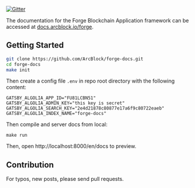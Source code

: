 [![Gitter](https://badges.gitter.im/ArcBlock/community.svg)](https://gitter.im/ArcBlock/community?utm_source=badge&utm_medium=badge&utm_campaign=pr-badge)

The documentation for the Forge Blockchain Application framework can be accessed at [docs.arcblock.io/forge](http://docs.arcblock.io/forge).

## Getting Started

```bash
git clone https://github.com/ArcBlock/forge-docs.git
cd forge-docs
make init
```

Then create a config file `.env` in repo root directory with the following content:

```
GATSBY_ALGOLIA_APP_ID="FU81LCBN51"
GATSBY_ALGOLIA_ADMIN_KEY="this key is secret"
GATSBY_ALGOLIA_SEARCH_KEY="2e4d21878c80877e17a6f9c80722eaeb"
GATSBY_ALGOLIA_INDEX_NAME="forge-docs"
```

Then compile and server docs from local:

```
make run
```

Then, open http://localhost:8000/en/docs to preview.

## Contribution

For typos, new posts, please send pull requests.
